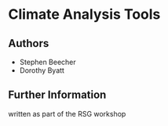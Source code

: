# Climate Analysis Tools

## Authors

* Stephen Beecher
* Dorothy Byatt

## Further Information

written as part of the RSG workshop